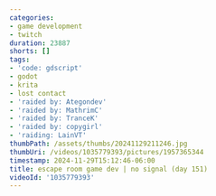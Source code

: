 ```yaml
---
categories:
- game development
- twitch
duration: 23887
shorts: []
tags:
- 'code: gdscript'
- godot
- krita
- lost contact
- 'raided by: Ategondev'
- 'raided by: MathrimC'
- 'raided by: TranceK'
- 'raided by: copygirl'
- 'raiding: LainVT'
thumbPath: /assets/thumbs/20241129211246.jpg
thumbUri: /videos/1035779393/pictures/1957365344
timestamp: 2024-11-29T15:12:46-06:00
title: escape room game dev | no signal (day 151)
videoId: '1035779393'
---
```

